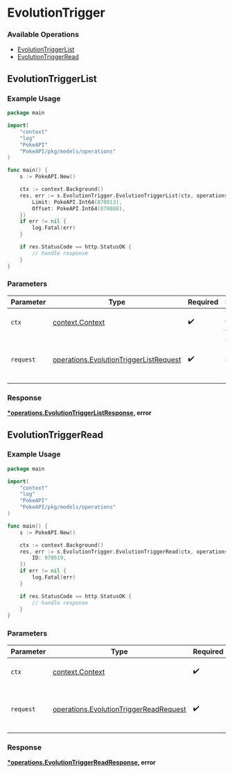 # EvolutionTrigger

### Available Operations

* [EvolutionTriggerList](#evolutiontriggerlist)
* [EvolutionTriggerRead](#evolutiontriggerread)

## EvolutionTriggerList

### Example Usage

```go
package main

import(
	"context"
	"log"
	"PokeAPI"
	"PokeAPI/pkg/models/operations"
)

func main() {
    s := PokeAPI.New()

    ctx := context.Background()
    res, err := s.EvolutionTrigger.EvolutionTriggerList(ctx, operations.EvolutionTriggerListRequest{
        Limit: PokeAPI.Int64(870013),
        Offset: PokeAPI.Int64(870088),
    })
    if err != nil {
        log.Fatal(err)
    }

    if res.StatusCode == http.StatusOK {
        // handle response
    }
}
```

### Parameters

| Parameter                                                                                        | Type                                                                                             | Required                                                                                         | Description                                                                                      |
| ------------------------------------------------------------------------------------------------ | ------------------------------------------------------------------------------------------------ | ------------------------------------------------------------------------------------------------ | ------------------------------------------------------------------------------------------------ |
| `ctx`                                                                                            | [context.Context](https://pkg.go.dev/context#Context)                                            | :heavy_check_mark:                                                                               | The context to use for the request.                                                              |
| `request`                                                                                        | [operations.EvolutionTriggerListRequest](../../models/operations/evolutiontriggerlistrequest.md) | :heavy_check_mark:                                                                               | The request object to use for the request.                                                       |


### Response

**[*operations.EvolutionTriggerListResponse](../../models/operations/evolutiontriggerlistresponse.md), error**


## EvolutionTriggerRead

### Example Usage

```go
package main

import(
	"context"
	"log"
	"PokeAPI"
	"PokeAPI/pkg/models/operations"
)

func main() {
    s := PokeAPI.New()

    ctx := context.Background()
    res, err := s.EvolutionTrigger.EvolutionTriggerRead(ctx, operations.EvolutionTriggerReadRequest{
        ID: 978619,
    })
    if err != nil {
        log.Fatal(err)
    }

    if res.StatusCode == http.StatusOK {
        // handle response
    }
}
```

### Parameters

| Parameter                                                                                        | Type                                                                                             | Required                                                                                         | Description                                                                                      |
| ------------------------------------------------------------------------------------------------ | ------------------------------------------------------------------------------------------------ | ------------------------------------------------------------------------------------------------ | ------------------------------------------------------------------------------------------------ |
| `ctx`                                                                                            | [context.Context](https://pkg.go.dev/context#Context)                                            | :heavy_check_mark:                                                                               | The context to use for the request.                                                              |
| `request`                                                                                        | [operations.EvolutionTriggerReadRequest](../../models/operations/evolutiontriggerreadrequest.md) | :heavy_check_mark:                                                                               | The request object to use for the request.                                                       |


### Response

**[*operations.EvolutionTriggerReadResponse](../../models/operations/evolutiontriggerreadresponse.md), error**

